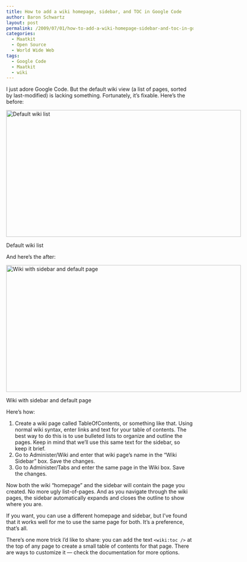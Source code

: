 ```yaml
---
title: How to add a wiki homepage, sidebar, and TOC in Google Code
author: Baron Schwartz
layout: post
permalink: /2009/07/01/how-to-add-a-wiki-homepage-sidebar-and-toc-in-google-code/
categories:
  - Maatkit
  - Open Source
  - World Wide Web
tags:
  - Google Code
  - Maatkit
  - wiki
---
```

I just adore Google Code. But the default wiki view (a list of pages, sorted by last-modified) is lacking something. Fortunately, it&#8217;s fixable. Here&#8217;s the before:

<div id="attachment_1167" class="wp-caption alignnone" style="width: 642px">
  <img src="http://www.xaprb.com/blog/wp-content/uploads/2009/07/Screenshot-Wiki-Pages-maatkit-Google-Code-Mozilla-Firefox.png" alt="Default wiki list" title="Default wiki list" width="632" height="342" class="size-full wp-image-1167" /><p class="wp-caption-text">
    Default wiki list
  </p>
</div>

And here&#8217;s the after:

<div id="attachment_1168" class="wp-caption alignnone" style="width: 642px">
  <img src="http://www.xaprb.com/blog/wp-content/uploads/2009/07/Screenshot-Wiki-Pages-maatkit-Google-Code-Mozilla-Firefox1.png" alt="Wiki with sidebar and default page" title="Wiki with sidebar and default page" width="632" height="342" class="size-full wp-image-1168" /><p class="wp-caption-text">
    Wiki with sidebar and default page
  </p>
</div>

Here&#8217;s how:

1.  Create a wiki page called TableOfContents, or something like that. Using normal wiki syntax, enter links and text for your table of contents. The best way to do this is to use bulleted lists to organize and outline the pages. Keep in mind that we&#8217;ll use this same text for the sidebar, so keep it brief.
2.  Go to Administer/Wiki and enter that wiki page&#8217;s name in the &#8220;Wiki Sidebar&#8221; box. Save the changes.
3.  Go to Administer/Tabs and enter the same page in the Wiki box. Save the changes.

Now both the wiki &#8220;homepage&#8221; and the sidebar will contain the page you created. No more ugly list-of-pages. And as you navigate through the wiki pages, the sidebar automatically expands and closes the outline to show where you are.

If you want, you can use a different homepage and sidebar, but I&#8217;ve found that it works well for me to use the same page for both. It&#8217;s a preference, that&#8217;s all.

There&#8217;s one more trick I&#8217;d like to share: you can add the text `<wiki:toc />` at the top of any page to create a small table of contents for that page. There are ways to customize it &#8212; check the documentation for more options.
